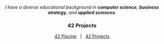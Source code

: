 <p align="center">
  <em>
    I have a diverse educational background in <b>computer science</b>, <b>business strategy</b>, and <b>applied sciences</b>.
  </em>
</p>

<h3 align="center">42 Projects</h3>

<p align="center">
  <a href="https://github.com/alpyt42/42_piscine">42 Piscine</a> &nbsp;&nbsp;|&nbsp;&nbsp; <a href="https://github.com/alpyt42/42_projects">42 Projects</a>
</p>
